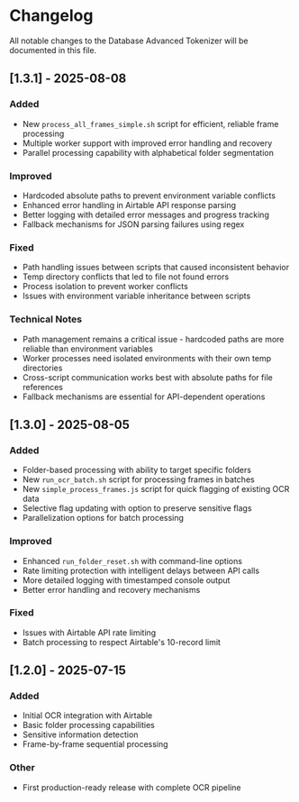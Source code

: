# Changelog

All notable changes to the Database Advanced Tokenizer will be documented in this file.

## [1.3.1] - 2025-08-08

### Added
- New `process_all_frames_simple.sh` script for efficient, reliable frame processing
- Multiple worker support with improved error handling and recovery
- Parallel processing capability with alphabetical folder segmentation

### Improved
- Hardcoded absolute paths to prevent environment variable conflicts
- Enhanced error handling in Airtable API response parsing
- Better logging with detailed error messages and progress tracking
- Fallback mechanisms for JSON parsing failures using regex

### Fixed
- Path handling issues between scripts that caused inconsistent behavior
- Temp directory conflicts that led to file not found errors
- Process isolation to prevent worker conflicts
- Issues with environment variable inheritance between scripts

### Technical Notes
- Path management remains a critical issue - hardcoded paths are more reliable than environment variables
- Worker processes need isolated environments with their own temp directories
- Cross-script communication works best with absolute paths for file references
- Fallback mechanisms are essential for API-dependent operations

## [1.3.0] - 2025-08-05

### Added
- Folder-based processing with ability to target specific folders
- New `run_ocr_batch.sh` script for processing frames in batches
- New `simple_process_frames.js` script for quick flagging of existing OCR data
- Selective flag updating with option to preserve sensitive flags
- Parallelization options for batch processing

### Improved
- Enhanced `run_folder_reset.sh` with command-line options
- Rate limiting protection with intelligent delays between API calls
- More detailed logging with timestamped console output
- Better error handling and recovery mechanisms

### Fixed
- Issues with Airtable API rate limiting
- Batch processing to respect Airtable's 10-record limit

## [1.2.0] - 2025-07-15

### Added
- Initial OCR integration with Airtable
- Basic folder processing capabilities
- Sensitive information detection
- Frame-by-frame sequential processing

### Other
- First production-ready release with complete OCR pipeline 